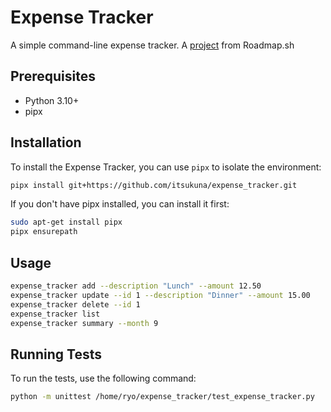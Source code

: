 # Expense Tracker

A simple command-line expense tracker. A [project](https://roadmap.sh/projects/expense-tracker) from Roadmap.sh

## Prerequisites

- Python 3.10+
- pipx

## Installation

To install the Expense Tracker, you can use `pipx` to isolate the environment:

```sh
pipx install git+https://github.com/itsukuna/expense_tracker.git
```

If you don't have pipx installed, you can install it first:

```sh
sudo apt-get install pipx
pipx ensurepath
```

## Usage

```sh
expense_tracker add --description "Lunch" --amount 12.50
expense_tracker update --id 1 --description "Dinner" --amount 15.00
expense_tracker delete --id 1
expense_tracker list
expense_tracker summary --month 9
```

## Running Tests

To run the tests, use the following command:

```sh
python -m unittest /home/ryo/expense_tracker/test_expense_tracker.py
```

